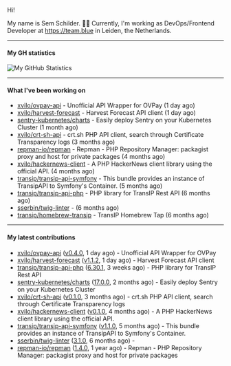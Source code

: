 Hi!

My name is Sem Schilder. 👋🏻 Currently, I'm working as DevOps/Frontend Developer at https://team.blue in Leiden, the Netherlands.

---

#### My GH statistics

![My GitHub Statistics](https://github-readme-stats.vercel.app/api?username=xvilo&show_icons=true&count_private=true&hide_title=true)

---

#### What I've been working on

- [xvilo/ovpay-api](https://github.com/xvilo/ovpay-api) - Unofficial API Wrapper for OVPay (1 day ago)
- [xvilo/harvest-forecast](https://github.com/xvilo/harvest-forecast) - Harvest Forecast API client (1 day ago)
- [sentry-kubernetes/charts](https://github.com/sentry-kubernetes/charts) - Easily deploy Sentry on your Kubernetes Cluster (1 month ago)
- [xvilo/crt-sh-api](https://github.com/xvilo/crt-sh-api) - crt.sh PHP API client, search through Certificate Transparency logs (3 months ago)
- [repman-io/repman](https://github.com/repman-io/repman) - Repman - PHP Repository Manager: packagist proxy and host for private packages  (4 months ago)
- [xvilo/hackernews-client](https://github.com/xvilo/hackernews-client) - A PHP HackerNews client library using the official API. (4 months ago)
- [transip/transip-api-symfony](https://github.com/transip/transip-api-symfony) - This bundle provides an instance of TransipAPI to Symfony&#39;s Container. (5 months ago)
- [transip/transip-api-php](https://github.com/transip/transip-api-php) - PHP library for TransIP Rest API (6 months ago)
- [sserbin/twig-linter](https://github.com/sserbin/twig-linter) -  (6 months ago)
- [transip/homebrew-transip](https://github.com/transip/homebrew-transip) - TransIP Homebrew Tap (6 months ago)

---

#### My latest contributions

- [xvilo/ovpay-api](https://github.com/xvilo/ovpay-api) ([v0.4.0](https://github.com/xvilo/ovpay-api/releases/tag/v0.4.0), 1 day ago) - Unofficial API Wrapper for OVPay
- [xvilo/harvest-forecast](https://github.com/xvilo/harvest-forecast) ([v1.1.2](https://github.com/xvilo/harvest-forecast/releases/tag/v1.1.2), 1 day ago) - Harvest Forecast API client
- [transip/transip-api-php](https://github.com/transip/transip-api-php) ([6.30.1](https://github.com/transip/transip-api-php/releases/tag/6.30.1), 3 weeks ago) - PHP library for TransIP Rest API
- [sentry-kubernetes/charts](https://github.com/sentry-kubernetes/charts) ([17.0.0](https://github.com/sentry-kubernetes/charts/releases/tag/17.0.0), 2 months ago) - Easily deploy Sentry on your Kubernetes Cluster
- [xvilo/crt-sh-api](https://github.com/xvilo/crt-sh-api) ([v0.1.0](https://github.com/xvilo/crt-sh-api/releases/tag/v0.1.0), 3 months ago) - crt.sh PHP API client, search through Certificate Transparency logs
- [xvilo/hackernews-client](https://github.com/xvilo/hackernews-client) ([v0.1.0](https://github.com/xvilo/hackernews-client/releases/tag/v0.1.0), 4 months ago) - A PHP HackerNews client library using the official API.
- [transip/transip-api-symfony](https://github.com/transip/transip-api-symfony) ([v1.1.0](https://github.com/transip/transip-api-symfony/releases/tag/v1.1.0), 5 months ago) - This bundle provides an instance of TransipAPI to Symfony&#39;s Container.
- [sserbin/twig-linter](https://github.com/sserbin/twig-linter) ([3.1.0](https://github.com/sserbin/twig-linter/releases/tag/3.1.0), 6 months ago) - 
- [repman-io/repman](https://github.com/repman-io/repman) ([1.4.0](https://github.com/repman-io/repman/releases/tag/1.4.0), 1 year ago) - Repman - PHP Repository Manager: packagist proxy and host for private packages 
